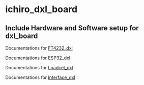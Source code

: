 # ichiro_dxl_board

## Include Hardware and Software setup for dxl_board

Documentations for [FT4232_dxl](https://github.com/RomdhoniZidane20/ichiro_dxl_board/tree/main/firmware/FT4232)

Documentations for [ESP32_dxl](https://github.com/RomdhoniZidane20/ichiro_dxl_board/tree/main/firmware/Firmware_CM_Prototype)

Documentations for [Loadcel_dxl](https://github.com/RomdhoniZidane20/ichiro_dxl_board/tree/main/firmware/Loadcell)

Documentations for [Interface_dxl](https://github.com/RomdhoniZidane20/ichiro_dxl_board/tree/main/firmware/Interface)

